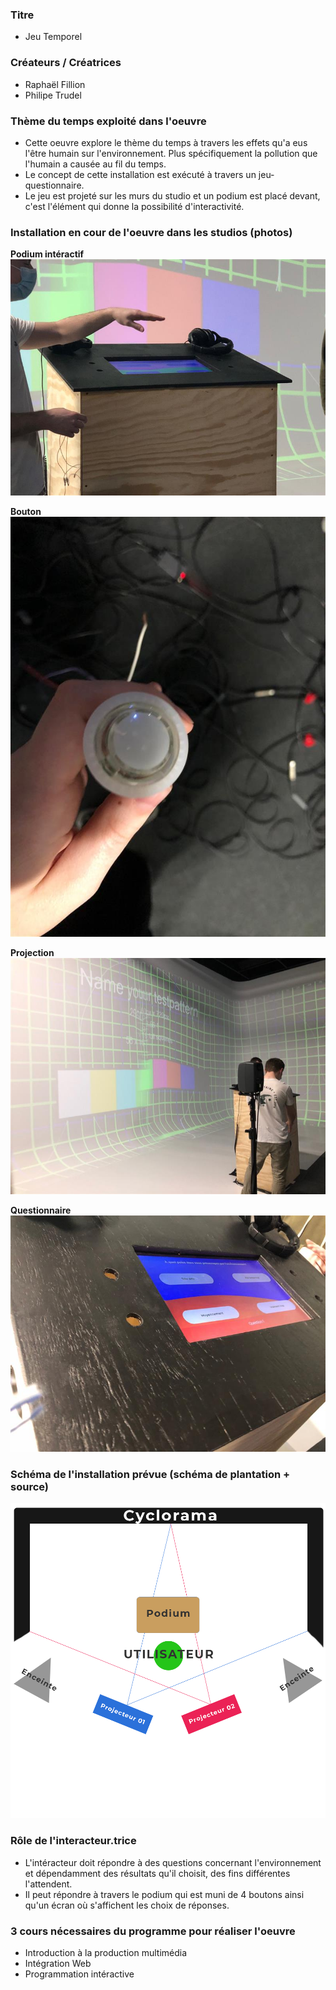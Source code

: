 ### Titre
* Jeu Temporel

### Créateurs / Créatrices
* Raphaël Fillion
* Philipe Trudel

### Thème du temps exploité dans l'oeuvre
* Cette oeuvre explore le thème du temps à travers les effets qu'a eus l'être humain sur l'environnement. Plus spécifiquement la pollution que l'humain a causée au fil du temps. 
* Le concept de cette installation est exécuté à travers un jeu-questionnaire. 
* Le jeu est projeté sur les murs du studio et un podium est placé devant, c'est l'élément qui donne la possibilité d'interactivité. 

### Installation en cour de l'oeuvre dans les studios (photos)
**Podium intéractif** <br>
![podium](../media/media_jeu_temporel/temporel_podium1.jpg)

**Bouton** <br>
![bouton](../media/media_jeu_temporel/temporel_bouton.jpg)

**Projection** <br>
![projection](../media/media_jeu_temporel/temporel_projection1.jpg)

**Questionnaire** <br>
![Questionnaire](../media/media_jeu_temporel/temporel_questionnaire.jpg)

### Schéma de l'installation prévue (schéma de plantation + source)
![Plantation](../media/media_jeu_temporel/temporel_plantation.png)

### Rôle de l'interacteur.trice
* L'intéracteur doit répondre à des questions concernant l'environnement et dépendamment des résultats qu'il choisit, des fins différentes l'attendent. 
* Il peut répondre à travers le podium qui est muni de 4 boutons ainsi qu'un écran où s'affichent les choix de réponses. 

### 3 cours nécessaires du programme pour réaliser l'oeuvre
* Introduction à la production multimédia
* Intégration Web
* Programmation intéractive
